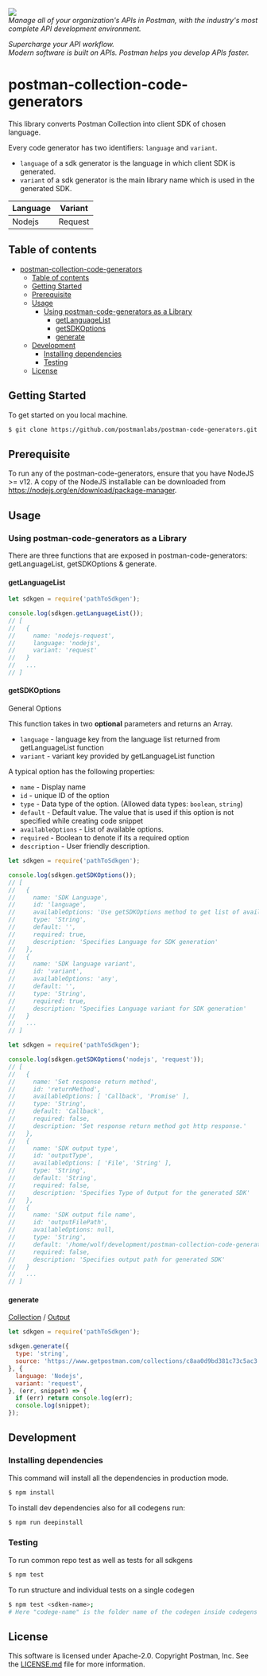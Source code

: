 <a href="https://www.getpostman.com/"><img src="https://assets.getpostman.com/common-share/postman-logo-horizontal-320x132.png" /></a><br />
_Manage all of your organization's APIs in Postman, with the industry's most complete API development environment._

*Supercharge your API workflow.*  
*Modern software is built on APIs. Postman helps you develop APIs faster.*

# postman-collection-code-generators
This library converts Postman Collection into client SDK of chosen language.

Every code generator has two identifiers: `language` and `variant`.
* `language` of a sdk generator is the language in which client SDK is generated.
* `variant` of a sdk generator is the main library name which is used in the generated SDK.

| Language | Variant |
| -------- | ------- |
| Nodejs   | Request |

## Table of contents 

- [postman-collection-code-generators](#postman-collection-code-generators)
  - [Table of contents](#table-of-contents)
  - [Getting Started](#getting-started)
  - [Prerequisite](#prerequisite)
  - [Usage](#usage)
    - [Using postman-code-generators as a Library](#using-postman-code-generators-as-a-library)
      - [getLanguageList](#getlanguagelist)
      - [getSDKOptions](#getsdkoptions)
      - [generate](#generate)
  - [Development](#development)
    - [Installing dependencies](#installing-dependencies)
    - [Testing](#testing)
  - [License](#license)

## Getting Started
To get started on you local machine.
```bash
$ git clone https://github.com/postmanlabs/postman-code-generators.git
```

## Prerequisite
To run any of the postman-code-generators, ensure that you have NodeJS >= v12. A copy of the NodeJS installable can be downloaded from https://nodejs.org/en/download/package-manager.

## Usage
### Using postman-code-generators as a Library 
There are three functions that are exposed in postman-code-generators: getLanguageList, getSDKOptions & generate.

#### getLanguageList

```js
let sdkgen = require('pathToSdkgen');

console.log(sdkgen.getLanguageList());
// [ 
//   {
//     name: 'nodejs-request',
//     language: 'nodejs',
//     variant: 'request'
//   } 
//   ...
// ]
```

#### getSDKOptions

General Options

This function takes in two **optional** parameters and returns an Array.

* `language` - language key from the language list returned from getLanguageList function
* `variant` - variant key provided by getLanguageList function

A typical option has the following properties:
* `name` - Display name
* `id` - unique ID of the option
* `type` - Data type of the option. (Allowed data types: `boolean`, `string`)
* `default` - Default value. The value that is used if this option is not specified while creating code snippet
* `availableOptions` - List of available options.
* `required` - Boolean to denote if its a required option
* `description` - User friendly description.

```js
let sdkgen = require('pathToSdkgen');

console.log(sdkgen.getSDKOptions());
// [
//   {
//     name: 'SDK Language',
//     id: 'language',
//     availableOptions: 'Use getSDKOptions method to get list of available sdkgens',
//     type: 'String',
//     default: '',
//     required: true,
//     description: 'Specifies Language for SDK generation'
//   },
//   {
//     name: 'SDK language variant',
//     id: 'variant',
//     availableOptions: 'any',
//     default: '',
//     type: 'String',
//     required: true,
//     description: 'Specifies Language variant for SDK generation'
//   }
//   ...
// ]
```

```js
let sdkgen = require('pathToSdkgen');

console.log(sdkgen.getSDKOptions('nodejs', 'request'));
// [
//   {
//     name: 'Set response return method',
//     id: 'returnMethod',
//     availableOptions: [ 'Callback', 'Promise' ],
//     type: 'String',
//     default: 'Callback',
//     required: false,
//     description: 'Set response return method got http response.'
//   },
//   {
//     name: 'SDK output type',
//     id: 'outputType',
//     availableOptions: [ 'File', 'String' ],
//     type: 'String',
//     default: 'String',
//     required: false,
//     description: 'Specifies Type of Output for the generated SDK'
//   },
//   {
//     name: 'SDK output file name',
//     id: 'outputFilePath',
//     availableOptions: null,
//     type: 'String',
//     default: '/home/wolf/development/postman-collection-code-generators/test/unit',
//     required: false,
//     description: 'Specifies output path for generated SDK'
//   }
//   ...
// ]
```

#### generate
[Collection](https://www.getpostman.com/collections/c8aa0d9bd381c73c5ac3) / 
[Output](https://gist.github.com/someshkoli/b30a70d02ef105e02a754852542a1abf)
```js
let sdkgen = require('pathToSdkgen');

sdkgen.generate({
  type: 'string',
  source: 'https://www.getpostman.com/collections/c8aa0d9bd381c73c5ac3'
}, {
  language: 'Nodejs',
  variant: 'request',
}, (err, snippet) => {
  if (err) return console.log(err);
  console.log(snippet);
});
```

## Development


### Installing dependencies
This command will install all the dependencies in production mode.
```bash
$ npm install
```
To install dev dependencies also for all codegens run: 
```bash
$ npm run deepinstall
```
### Testing 
To run common repo test as well as tests for all sdkgens
```bash
$ npm test
```
To run structure and individual tests on a single codegen
```bash
$ npm test <sdken-name>;
# Here "codege-name" is the folder name of the codegen inside codegens folder
```


## License
This software is licensed under Apache-2.0. Copyright Postman, Inc. See the [LICENSE.md](LICENSE.md) file for more information.
